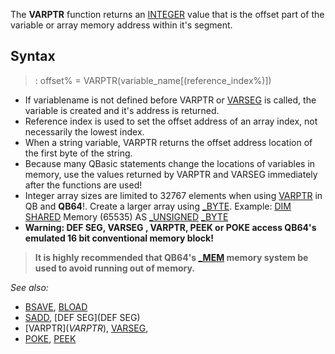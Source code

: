 The **VARPTR** function returns an [INTEGER](INTEGER) value that is the offset part of the variable or array memory address within it's segment. 


## Syntax

> : offset% = VARPTR(variable_name[(reference_index%)])


* If variablename is not defined before VARPTR or [VARSEG](VARSEG) is called, the variable is created and it's address is returned.
* Reference index is used to set the offset address of an array index, not necessarily the lowest index.
* When a string variable, VARPTR returns the offset address location of the first byte of the string.
* Because many QBasic statements change the locations of variables in memory, use the values returned by VARPTR and VARSEG immediately after the functions are used!
* Integer array sizes are limited to 32767 elements when using [VARPTR](VARPTR) in QB and **QB64**!. Create a larger array using [_BYTE](_BYTE). Example: [DIM](DIM) [SHARED](SHARED) Memory (65535) AS [_UNSIGNED](_UNSIGNED) [_BYTE](_BYTE)
* **Warning: DEF SEG, VARSEG , VARPTR, PEEK or POKE access QB64's emulated 16 bit conventional memory block!** 
>  **It is highly recommended that QB64's [_MEM](_MEM) memory system be used to avoid running out of memory.**


*See also:* 
* [BSAVE](BSAVE), [BLOAD](BLOAD)
* [SADD](SADD),  [DEF SEG](DEF SEG)
* [VARPTR$](VARPTR$), [VARSEG](VARSEG),
* [POKE](POKE), [PEEK](PEEK)




